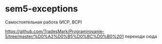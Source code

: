 # sem5-exceptions
Самостоятельная работа (ИСР, ВСР)

https://github.com/TradesMark/Programirovanie-5/tree/master/%D0%A2%D0%B5%D0%BC%D0%B0%201 переходи сюда
